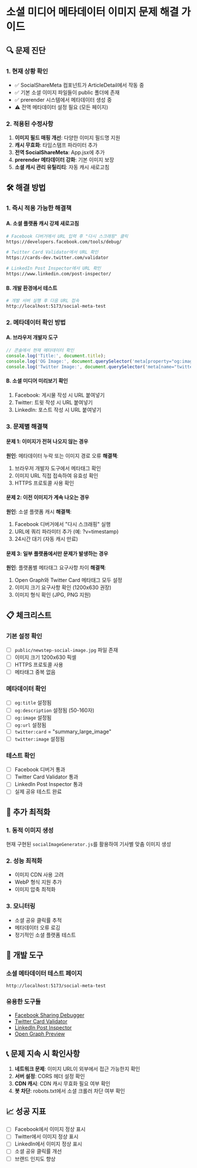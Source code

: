 # 소셜 미디어 메타데이터 이미지 문제 해결 가이드

## 🔍 문제 진단

### 1. 현재 상황 확인
- ✅ SocialShareMeta 컴포넌트가 ArticleDetail에서 작동 중
- ✅ 기본 소셜 이미지 파일들이 public 폴더에 존재
- ✅ prerender 시스템에서 메타데이터 생성 중
- ⚠️ 전역 메타데이터 설정 필요 (모든 페이지)

### 2. 적용된 수정사항
1. **이미지 필드 매핑 개선**: 다양한 이미지 필드명 지원
2. **캐시 무효화**: 타임스탬프 파라미터 추가
3. **전역 SocialShareMeta**: App.jsx에 추가
4. **prerender 메타데이터 강화**: 기본 이미지 보장
5. **소셜 캐시 관리 유틸리티**: 자동 캐시 새로고침

## 🛠️ 해결 방법

### 1. 즉시 적용 가능한 해결책

#### A. 소셜 플랫폼 캐시 강제 새로고침
```bash
# Facebook 디버거에서 URL 입력 후 "다시 스크래핑" 클릭
https://developers.facebook.com/tools/debug/

# Twitter Card Validator에서 URL 확인
https://cards-dev.twitter.com/validator

# LinkedIn Post Inspector에서 URL 확인
https://www.linkedin.com/post-inspector/
```

#### B. 개발 환경에서 테스트
```bash
# 개발 서버 실행 후 다음 URL 접속
http://localhost:5173/social-meta-test
```

### 2. 메타데이터 확인 방법

#### A. 브라우저 개발자 도구
```javascript
// 콘솔에서 현재 메타데이터 확인
console.log('Title:', document.title);
console.log('OG Image:', document.querySelector('meta[property="og:image"]')?.content);
console.log('Twitter Image:', document.querySelector('meta[name="twitter:image"]')?.content);
```

#### B. 소셜 미디어 미리보기 확인
1. Facebook: 게시물 작성 시 URL 붙여넣기
2. Twitter: 트윗 작성 시 URL 붙여넣기
3. LinkedIn: 포스트 작성 시 URL 붙여넣기

### 3. 문제별 해결책

#### 문제 1: 이미지가 전혀 나오지 않는 경우
**원인**: 메타데이터 누락 또는 이미지 경로 오류
**해결책**:
1. 브라우저 개발자 도구에서 메타태그 확인
2. 이미지 URL 직접 접속하여 유효성 확인
3. HTTPS 프로토콜 사용 확인

#### 문제 2: 이전 이미지가 계속 나오는 경우
**원인**: 소셜 플랫폼 캐시
**해결책**:
1. Facebook 디버거에서 "다시 스크래핑" 실행
2. URL에 쿼리 파라미터 추가 (예: ?v=timestamp)
3. 24시간 대기 (자동 캐시 만료)

#### 문제 3: 일부 플랫폼에서만 문제가 발생하는 경우
**원인**: 플랫폼별 메타태그 요구사항 차이
**해결책**:
1. Open Graph와 Twitter Card 메타태그 모두 설정
2. 이미지 크기 요구사항 확인 (1200x630 권장)
3. 이미지 형식 확인 (JPG, PNG 지원)

## 📋 체크리스트

### 기본 설정 확인
- [ ] `public/newstep-social-image.jpg` 파일 존재
- [ ] 이미지 크기 1200x630 픽셀
- [ ] HTTPS 프로토콜 사용
- [ ] 메타태그 중복 없음

### 메타데이터 확인
- [ ] `og:title` 설정됨
- [ ] `og:description` 설정됨 (50-160자)
- [ ] `og:image` 설정됨
- [ ] `og:url` 설정됨
- [ ] `twitter:card` = "summary_large_image"
- [ ] `twitter:image` 설정됨

### 테스트 확인
- [ ] Facebook 디버거 통과
- [ ] Twitter Card Validator 통과
- [ ] LinkedIn Post Inspector 통과
- [ ] 실제 공유 테스트 완료

## 🚀 추가 최적화

### 1. 동적 이미지 생성
현재 구현된 `socialImageGenerator.js`를 활용하여 기사별 맞춤 이미지 생성

### 2. 성능 최적화
- 이미지 CDN 사용 고려
- WebP 형식 지원 추가
- 이미지 압축 최적화

### 3. 모니터링
- 소셜 공유 클릭률 추적
- 메타데이터 오류 로깅
- 정기적인 소셜 플랫폼 테스트

## 🔧 개발 도구

### 소셜 메타데이터 테스트 페이지
```
http://localhost:5173/social-meta-test
```

### 유용한 도구들
- [Facebook Sharing Debugger](https://developers.facebook.com/tools/debug/)
- [Twitter Card Validator](https://cards-dev.twitter.com/validator)
- [LinkedIn Post Inspector](https://www.linkedin.com/post-inspector/)
- [Open Graph Preview](https://www.opengraph.xyz/)

## 📞 문제 지속 시 확인사항

1. **네트워크 문제**: 이미지 URL이 외부에서 접근 가능한지 확인
2. **서버 설정**: CORS 헤더 설정 확인
3. **CDN 캐시**: CDN 캐시 무효화 필요 여부 확인
4. **봇 차단**: robots.txt에서 소셜 크롤러 차단 여부 확인

## 📈 성공 지표

- [ ] Facebook에서 이미지 정상 표시
- [ ] Twitter에서 이미지 정상 표시  
- [ ] LinkedIn에서 이미지 정상 표시
- [ ] 소셜 공유 클릭률 개선
- [ ] 브랜드 인지도 향상